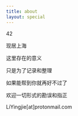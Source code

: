 ```yaml
---
title: about
layout: special
---
```


42

现居上海

这里存在的意义

只是为了记录和整理

如果能帮到你就再好不过了

欢迎一切形式的勘误和指正

LiYingjie[at]protonmail.com
